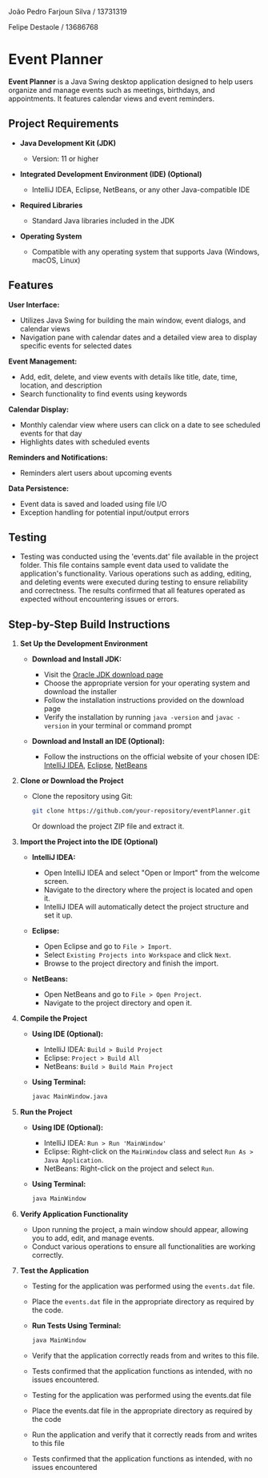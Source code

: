 João Pedro Farjoun Silva / 13731319

Felipe Destaole / 13686768

# Event Planner

**Event Planner** is a Java Swing desktop application designed to help users organize and manage events such as meetings, birthdays, and appointments. It features calendar views and event reminders.

## Project Requirements

- **Java Development Kit (JDK)**
  - Version: 11 or higher

- **Integrated Development Environment (IDE) (Optional)**
  - IntelliJ IDEA, Eclipse, NetBeans, or any other Java-compatible IDE

- **Required Libraries**
  - Standard Java libraries included in the JDK

- **Operating System**
  - Compatible with any operating system that supports Java (Windows, macOS, Linux)

## Features

**User Interface:**
- Utilizes Java Swing for building the main window, event dialogs, and calendar views
- Navigation pane with calendar dates and a detailed view area to display specific events for selected dates

**Event Management:**
- Add, edit, delete, and view events with details like title, date, time, location, and description
- Search functionality to find events using keywords

**Calendar Display:**
- Monthly calendar view where users can click on a date to see scheduled events for that day
- Highlights dates with scheduled events

**Reminders and Notifications:**
- Reminders alert users about upcoming events

**Data Persistence:**
- Event data is saved and loaded using file I/O
- Exception handling for potential input/output errors

## Testing

- Testing was conducted using the 'events.dat' file available in the project folder. This file contains sample event data used to validate the application's functionality. Various operations such as adding, editing, and deleting events were executed during testing to ensure reliability and correctness. The results confirmed that all features operated as expected without encountering issues or errors.


## Step-by-Step Build Instructions

1. **Set Up the Development Environment**
   - **Download and Install JDK:**
     - Visit the [Oracle JDK download page](https://www.oracle.com/java/technologies/javase-jdk11-downloads.html)
     - Choose the appropriate version for your operating system and download the installer
     - Follow the installation instructions provided on the download page
     - Verify the installation by running `java -version` and `javac -version` in your terminal or command prompt

   - **Download and Install an IDE (Optional):**
     - Follow the instructions on the official website of your chosen IDE: [IntelliJ IDEA](https://www.jetbrains.com/idea/), [Eclipse](https://www.eclipse.org/), [NetBeans](https://netbeans.apache.org/)

2. **Clone or Download the Project**
   - Clone the repository using Git:
     ```sh
     git clone https://github.com/your-repository/eventPlanner.git
     ```
     Or download the project ZIP file and extract it.

3. **Import the Project into the IDE (Optional)**
   - **IntelliJ IDEA:**
     - Open IntelliJ IDEA and select "Open or Import" from the welcome screen.
     - Navigate to the directory where the project is located and open it.
     - IntelliJ IDEA will automatically detect the project structure and set it up.

   - **Eclipse:**
     - Open Eclipse and go to `File > Import`.
     - Select `Existing Projects into Workspace` and click `Next`.
     - Browse to the project directory and finish the import.

   - **NetBeans:**
     - Open NetBeans and go to `File > Open Project`.
     - Navigate to the project directory and open it.

4. **Compile the Project**

   - **Using IDE (Optional):**
     - IntelliJ IDEA: `Build > Build Project`
     - Eclipse: `Project > Build All`
     - NetBeans: `Build > Build Main Project`

   - **Using Terminal:**
     ```sh
     javac MainWindow.java
     ```

5. **Run the Project**

   - **Using IDE (Optional):**
     - IntelliJ IDEA: `Run > Run 'MainWindow'`
     - Eclipse: Right-click on the `MainWindow` class and select `Run As > Java Application`.
     - NetBeans: Right-click on the project and select `Run`.

   - **Using Terminal:**
     ```sh
     java MainWindow
     ```

6. **Verify Application Functionality**
   - Upon running the project, a main window should appear, allowing you to add, edit, and manage events.
   - Conduct various operations to ensure all functionalities are working correctly.

7. **Test the Application**

   - Testing for the application was performed using the `events.dat` file.
   - Place the `events.dat` file in the appropriate directory as required by the code.
   - **Run Tests Using Terminal:**
     ```sh
     java MainWindow
     ```
   - Verify that the application correctly reads from and writes to this file.
   - Tests confirmed that the application functions as intended, with no issues encountered.

   - Testing for the application was performed using the events.dat file
   - Place the events.dat file in the appropriate directory as required by the code
   - Run the application and verify that it correctly reads from and writes to this file
   - Tests confirmed that the application functions as intended, with no issues encountered
